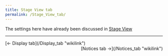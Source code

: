 ```yaml
---
title: Stage View tab
permalink: /Stage_View_tab/
---
```


The settings here have already been discussed in [Stage View](/Stage_View "wikilink")

------------------------------------------------------------------------

<div style="text-align: left;">
[← Display tab](/Display_tab "wikilink") <span style="float:right;"> [Notices tab →](/Notices_tab "wikilink")</span>

</div>
